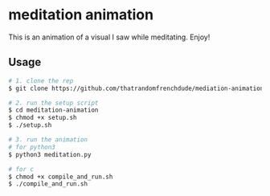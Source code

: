 # meditation animation

This is an animation of a visual I saw while meditating. Enjoy!

## Usage

```bash
# 1. clone the rep
$ git clone https://github.com/thatrandomfrenchdude/mediation-animation.git

# 2. run the setup script
$ cd meditation-animation
$ chmod +x setup.sh
$ ./setup.sh

# 3. run the animation
# for python3
$ python3 meditation.py

# for c
$ chmod +x compile_and_run.sh
$ ./compile_and_run.sh
```